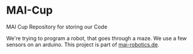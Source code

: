 # MAI-Cup
MAI Cup Repository for storing our Code

We're trying to program a robot, that goes through a maze. We use a few sensors on an arduino.
This project is part of [mai-robotics.de](https://mai-robotics.de).

